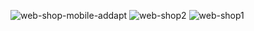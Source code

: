 ![web-shop-mobile-addapt](https://github.com/BegoArregui/Principal-shop-page/assets/166793344/aadfe708-9ce2-4dda-8c9d-2f9fb236f100)
![web-shop2](https://github.com/BegoArregui/Principal-shop-page/assets/166793344/cf7713de-b550-4283-b404-7fefde0ddf67)
![web-shop1](https://github.com/BegoArregui/Principal-shop-page/assets/166793344/8047bfd6-39de-4ad6-a3a5-d3ed3195074c)
